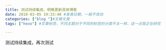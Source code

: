 ```yaml
---
title: 测试持续集成，明晚更新具体博客
date: 2018-03-05 19:33:40 #发表日期，一般不改动
categories: ["blog "]#文章文类
tags: ["hexo"] #文章标签，不同主题对于不同的标签的分类不太一样，这一点我正在研究

---
```

测试持续集成，再次测试
